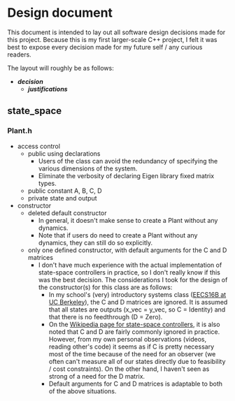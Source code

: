 # Design document

This document is intended to lay out all software design decisions made for this project. Because this is my first larger-scale C++ project, I felt it was best to expose every decision made for my future self / any curious readers.

The layout will roughly be as follows:

- ***decision***
    - ***justifications***


## state_space

### Plant.h
- access control
    - public using declarations
        - Users of the class can avoid the redundancy of specifying the various dimensions of the system.
        - Eliminate the verbosity of declaring Eigen library fixed matrix types.
    - public constant A, B, C, D
    - private state and output
- constructor
    - deleted default constructor 
        - In general, it doesn't make sense to create a Plant without any dynamics. 
        - Note that if users do need to create a Plant without any dynamics, they can still do so explicitly.
    - only one defined constructor, with default arguments for the C and D matrices
        - I don't have much experience with the actual implementation of state-space controllers in practice, so I don't really know if this was the best decision. The considerations I took for the design of the constructor(s) for this class are as follows:
            - In my school's (very) introductory systems class ([EECS16B at UC Berkeley](https://inst.eecs.berkeley.edu/~ee16b/sp20/)), the C and D matrices are ignored. It is assumed that all states are outputs (x_vec = y_vec, so C = Identity) and that there is no feedthrough (D = Zero).
            - On the [Wikipedia page for state-space controllers](https://en.wikipedia.org/wiki/State-space_representation), it is also noted that C and D are fairly commonly ignored in practice. However, from my own personal observations (videos, reading other's code) it seems as if C is pretty necessary most of the time because of the need for an observer (we often can't measure all of our states directly due to feasibility / cost constraints). On the other hand, I haven't seen as strong of a need for the D matrix.
            - Default arguments for C and D matrices is adaptable to both of the above situations.

